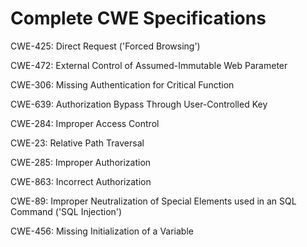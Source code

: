 

# Complete CWE Specifications

CWE-425: Direct Request ('Forced Browsing')

CWE-472: External Control of Assumed-Immutable Web Parameter

CWE-306: Missing Authentication for Critical Function

CWE-639: Authorization Bypass Through User-Controlled Key

CWE-284: Improper Access Control

CWE-23: Relative Path Traversal

CWE-285: Improper Authorization

CWE-863: Incorrect Authorization

CWE-89: Improper Neutralization of Special Elements used in an SQL Command ('SQL Injection')

CWE-456: Missing Initialization of a Variable